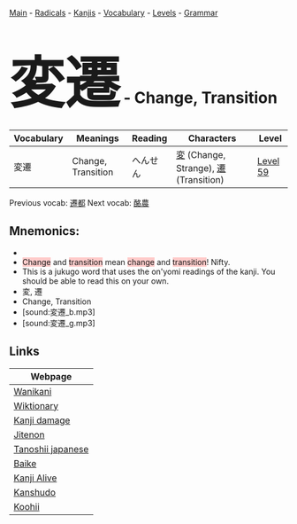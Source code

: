 <style> bigfont {font-size: 100px}</style>
[Main](../README.md) -
[Radicals](../radicals.md) -
[Kanjis](../kanjis.md) -
[Vocabulary](../vocabulary.md) -
[Levels](../levels.md) -
[Grammar](../grammar.md)
# <bigfont> 変遷</bigfont> - Change, Transition 

| Vocabulary | Meanings | Reading | Characters | Level |
| --- | --- | --- | --- | --- |
| 変遷 | Change, Transition | へんせん |  [変](../kanjis/変.md) (Change, Strange), [遷](../kanjis/遷.md) (Transition) | [Level 59](../levels/wk_level59.md) |

Previous vocab: [遷都](遷都.md) Next vocab: [酪農](酪農.md) 

## Mnemonics:

* 
* <span style="background-color:#ffcccb"> Change</span> and <span style="background-color:#ffcccb"> transition</span> mean <span style="background-color:#ffcccb"> change</span> and <span style="background-color:#ffcccb"> transition</span>! Nifty.
* This is a jukugo word that uses the on'yomi readings of the kanji. You should be able to read this on your own.
* 変, 遷
* Change, Transition
* [sound:変遷_b.mp3]
* [sound:変遷_g.mp3]


## Links 

| Webpage |
| --- |
| [Wanikani          ](https://www.wanikani.com/kanji/変遷) |
| [Wiktionary        ](https://en.wiktionary.org/wiki/変遷) |
| [Kanji damage      ](http://www.kanjidamage.com/kanji/search?utf8=✓&q=変遷) |
| [Jitenon           ](https://jitenon.com/kanji/変遷) |
| [Tanoshii japanese ](https://www.tanoshiijapanese.com/dictionary/kanji.cfm?k=変遷) |
| [Baike             ](https://baike.baidu.com/item/変遷) |
| [Kanji Alive       ](https://app.kanjialive.com/変遷) |
| [Kanshudo          ](https://www.kanshudo.com/searchmn?q=変遷) |
| [Koohii            ](https://kanji.koohii.com/study/kanji/変遷) |
